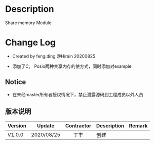 # Description

Share memory Module

# Change Log

* Created by feng.ding @Hirain 20200825
- 添加了C， Posix两种共享内存的使方式，同时添加对example

## Notice

* 在未经master所有者授权情况下，禁止泄露源码到工程成员以外人员

## 版本说明

| Version | Update | Contractor | Description | Remark |
| ------ | ------- | :----: | --------| --------- |
| V1.0.0 | 2020/08/25 |  丁丰  | 创建 | |
